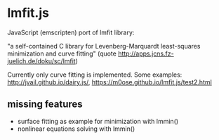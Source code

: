 lmfit.js
========

JavaScript (emscripten) port of lmfit library:

"a self-contained C library for Levenberg-Marquardt least-squares minimization and curve fitting" (quote http://apps.jcns.fz-juelich.de/doku/sc/lmfit)

Currently only curve fitting is implemented. Some examples: http://jvail.github.io/dairy.js/,  https://m0ose.github.io/lmfit.js/test2.html

## missing features

- surface fitting as example for minimization with lmmin()
- nonlinear equations solving with lmmin()
